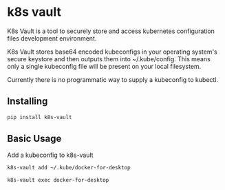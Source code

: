 # k8s vault
K8s Vault is a tool to securely store and access kubernetes configuration files development environment.

K8s Vault stores base64 encoded kubeconfigs in your operating system's secure keystore and then outputs them into ~/.kube/config. This means only a single kubeconfig file will be present on your local filesystem.

Currently there is no programmatic way to supply a kubeconfig to kubectl.

## Installing

```bash
pip install k8s-vault
```

## Basic Usage
Add a kubeconfig to k8s-vault
```bash
k8s-vault add ~/.kube/docker-for-desktop
```


```bash
k8s-vault exec docker-for-desktop
```
